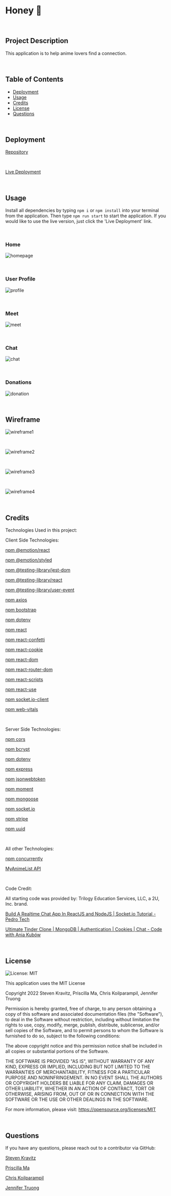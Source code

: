 # Honey 🍯

<br/>

## Project Description
This application is to help anime lovers find a connection. 


<br/>

## Table of Contents
- [Deployment](#installation)
- [Usage](#usage)
- [Credits](#credits)
- [License](#license)
- [Questions](#questions)

<br/>

## Deployment
  

[Repository](https://github.com/middlenamestar/project-3)

<br/>

[Live Deployment](http://project-333.herokuapp.com)

<br/>

## Usage

Install all dependencies by typing `npm i` or `npm install` into your terminal from the application. Then type `npm run start` to start the application. If you would like to use the live version, just click the 'Live Deployment' link.

<br/>

### Home

![homepage]()

<br/>

### User Profile

![profile]()

<br/>

### Meet

![meet]()

<br/>

### Chat

![chat](assets/chat.png)

<br/>

### Donations

![donation](assets/donation.png)

<br/>

## Wireframe

![wireframe1](assets/wireframe1.jpg)

<br/>

![wireframe2](assets/wireframe2.jpg)

<br/>

![wireframe3](assets/wireframe3.png)

<br/>

![wireframe4](assets/wireframe4.png)

<br/>

## Credits

Technologies Used in this project:

Client Side Technologies:

[npm @emotion/react](https://www.npmjs.com/package/@emotion/react)

[npm @emotion/styled](https://www.npmjs.com/package/@emotion/styled)

[npm @testing-library/jest-dom](https://www.npmjs.com/package/@testing-library/jest-dom)

[npm @testing-library/react](https://www.npmjs.com/package/@testing-library/react)

[npm @testing-library/user-event](https://www.npmjs.com/package/@testing-library/user-event)

[npm axios](https://www.npmjs.com/package/axios)

[npm bootstrap](https://www.npmjs.com/package/bootstrap)

[npm dotenv](https://www.npmjs.com/package/dotenv)

[npm react](https://www.npmjs.com/package/react)

[npm react-confetti](https://www.npmjs.com/package/react-confetti)

[npm react-cookie](https://www.npmjs.com/package/react-cookie)

[npm react-dom](https://www.npmjs.com/package/react-dom)

[npm react-router-dom](https://www.npmjs.com/package/react-router-dom)

[npm react-scripts](https://www.npmjs.com/package/react-scripts)

[npm react-use](https://www.npmjs.com/package/react-use)

[npm socket.io-client](https://www.npmjs.com/package/socket.io-client)

[npm web-vitals](https://www.npmjs.com/package/web-vitals)

<br/>

Server Side Technologies:

[npm cors](https://www.npmjs.com/package/cors)

[npm bcrypt](https://www.npmjs.com/package/bcrypt)

[npm dotenv](https://www.npmjs.com/package/dotenv)

[npm express](https://www.npmjs.com/package/express)

[npm jsonwebtoken](https://www.npmjs.com/package/jsonwebtoken)

[npm moment](https://www.npmjs.com/package/moment)

[npm mongoose](https://www.npmjs.com/package/mongoose)

[npm socket.io](https://www.npmjs.com/package/socket.io)

[npm stripe](https://www.npmjs.com/package/stripe)

[npm uuid](https://www.npmjs.com/package/uuid)

<br/>

All other Technologies:

[npm concurrently](https://www.npmjs.com/package/concurrently)

[MyAnimeList API](https://myanimelist.net)

<br/>

Code Credit:

All starting code was provided by: Trilogy Education Services, LLC, a 2U, Inc. brand.

[Build A Realtime Chat App In ReactJS and NodeJS | Socket.io Tutorial - Pedro Tech](https://youtu.be/NU-HfZY3ATQ)

[Ultimate Tinder Clone | MongoDB | Authentication | Cookies | Chat - Code with Ania Kubów](https://www.youtube.com/watch?v=Q70IMS-Qnjk&t=15520s)

<br/>

## License 

![License: MIT](https://img.shields.io/badge/License-MIT-yellow.svg)
  
This application uses the MIT License

Copyright 2022 Steven Kravitz, Priscilla Ma, Chris Koilparampil, Jennifer Truong

Permission is hereby granted, free of charge, to any person obtaining a copy of this software and associated documentation files (the "Software"), to deal in the Software without restriction, including without limitation the rights to use, copy, modify, merge, publish, distribute, sublicense, and/or sell copies of the Software, and to permit persons to whom the Software is furnished to do so, subject to the following conditions:

The above copyright notice and this permission notice shall be included in all copies or substantial portions of the Software.

THE SOFTWARE IS PROVIDED "AS IS", WITHOUT WARRANTY OF ANY KIND, EXPRESS OR IMPLIED, INCLUDING BUT NOT LIMITED TO THE WARRANTIES OF MERCHANTABILITY, FITNESS FOR A PARTICULAR PURPOSE AND NONINFRINGEMENT. IN NO EVENT SHALL THE AUTHORS OR COPYRIGHT HOLDERS BE LIABLE FOR ANY CLAIM, DAMAGES OR OTHER LIABILITY, WHETHER IN AN ACTION OF CONTRACT, TORT OR OTHERWISE, ARISING FROM, OUT OF OR IN CONNECTION WITH THE SOFTWARE OR THE USE OR OTHER DEALINGS IN THE SOFTWARE.

For more information, please visit: https://opensource.org/licenses/MIT

<br/>


## Questions
If you have any questions, please reach out to a contributor via GitHub:

[Steven Kravitz](https://github.com/Steven-Kravitz)

[Priscilla Ma](https://github.com/middlenamestar)

[Chris Koilparampil](https://github.com/th3-0G-Kresher)

[Jennifer Truong](https://github.com/jentruong09)